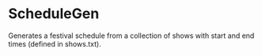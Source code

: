 # ScheduleGen
Generates a festival schedule from a collection of shows with start and end times (defined in shows.txt).
